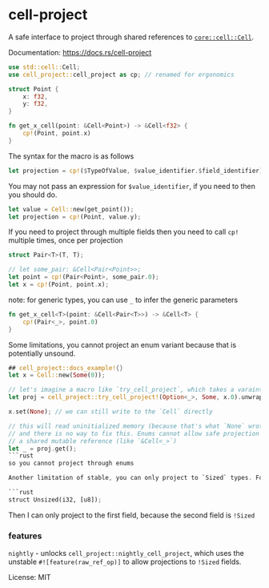 # cell-project

A safe interface to project through shared references to [`core::cell::Cell`](https://!doc.rust-lang.org/core/cell/struct.Cell.html).

Documentation:
https://docs.rs/cell-project

```rust
use std::cell::Cell;
use cell_project::cell_project as cp; // renamed for ergonomics

struct Point {
    x: f32,
    y: f32,
}

fn get_x_cell(point: &Cell<Point>) -> &Cell<f32> {
    cp!(Point, point.x)
}
```

The syntax for the macro is as follows

```rust compile_fail
let projection = cp!($TypeOfValue, $value_identifier.$field_identifier);
```

You may not pass an expression for `$value_identifier`, if you need to then you should do.

```rust
let value = Cell::new(get_point());
let projection = cp!(Point, value.y);
```

If you need to project through multiple fields then you need to call `cp!` multiple times, once per projection

```rust
struct Pair<T>(T, T);

// let some_pair: &Cell<Pair<Point>>;
let point = cp!(Pair<Point>, some_pair.0);
let x = cp!(Point, point.x);
```

note: for generic types, you can use `_` to infer the generic parameters

```rust
fn get_x_cell<T>(point: &Cell<Pair<T>>) -> &Cell<T> {
    cp!(Pair<_>, point.0)
}
```

Some limitations, you cannot project an enum variant because that is potentially unsound.

```rust compile_fail
## cell_project::docs_example!{}
let x = Cell::new(Some(0));

// let's imagine a macro like `try_cell_project`, which takes a varaint as well as a type
let proj = cell_project::try_cell_project!(Option<_>, Some, x.0).unwrap();

x.set(None); // we can still write to the `Cell` directly

// this will read uninitialized memory (because that's what `None` wrote in)
// and there is no way to fix this. Enums cannot allow safe projection through
// a shared mutable reference (like `&Cell<_>`)
let _ = proj.get();
```rust
so you cannot project through enums

Another limitation of stable, you can only project to `Sized` types. For example, if I have a type

```rust
struct Unsized(i32, [u8]);
```
Then I can only project to the first field, because the second field is `!Sized`

### features

`nightly` - unlocks `cell_project::nightly_cell_project`, which uses the unstable `#![feature(raw_ref_op)]` to
allow projections to `!Sized` fields.

License: MIT
